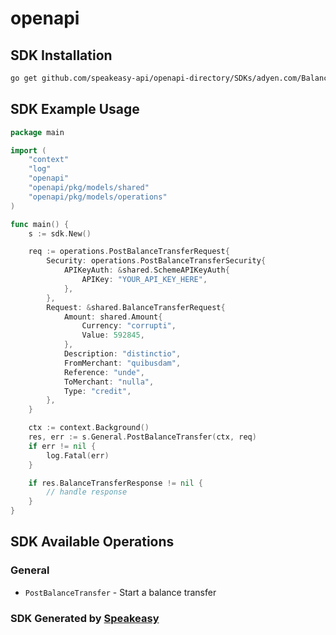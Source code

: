 # openapi

<!-- Start SDK Installation -->
## SDK Installation

```bash
go get github.com/speakeasy-api/openapi-directory/SDKs/adyen.com/BalanceControlService/1/go
```
<!-- End SDK Installation -->

## SDK Example Usage
<!-- Start SDK Example Usage -->
```go
package main

import (
    "context"
    "log"
    "openapi"
    "openapi/pkg/models/shared"
    "openapi/pkg/models/operations"
)

func main() {
    s := sdk.New()

    req := operations.PostBalanceTransferRequest{
        Security: operations.PostBalanceTransferSecurity{
            APIKeyAuth: &shared.SchemeAPIKeyAuth{
                APIKey: "YOUR_API_KEY_HERE",
            },
        },
        Request: &shared.BalanceTransferRequest{
            Amount: shared.Amount{
                Currency: "corrupti",
                Value: 592845,
            },
            Description: "distinctio",
            FromMerchant: "quibusdam",
            Reference: "unde",
            ToMerchant: "nulla",
            Type: "credit",
        },
    }

    ctx := context.Background()
    res, err := s.General.PostBalanceTransfer(ctx, req)
    if err != nil {
        log.Fatal(err)
    }

    if res.BalanceTransferResponse != nil {
        // handle response
    }
}
```
<!-- End SDK Example Usage -->

<!-- Start SDK Available Operations -->
## SDK Available Operations


### General

* `PostBalanceTransfer` - Start a balance transfer
<!-- End SDK Available Operations -->

### SDK Generated by [Speakeasy](https://docs.speakeasyapi.dev/docs/using-speakeasy/client-sdks)
